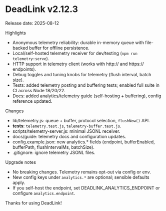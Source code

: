 # DeadLink v2.12.3

Release date: 2025-08-12

Highlights
- Anonymous telemetry reliability: durable in-memory queue with file-backed buffer for offline persistence.
- Local/self-hosted telemetry receiver for dev/testing (`npm run telemetry:serve`).
- HTTP support in telemetry client (works with http:// and https:// endpoints).
- Debug toggles and tuning knobs for telemetry (flush interval, batch size).
- Tests: added telemetry posting and buffering tests; enabled full suite in CI across Node 18/20/22.
- Docs: added analytics/telemetry guide (self-hosting + buffering), config reference updated.

Changes
- lib/telemetry.js: queue + buffer, protocol selection, `flushNow()` API.
- __tests__: `telemetry.test.js`, `telemetry-buffer.test.js`.
- scripts/telemetry-server.js: minimal JSONL receiver.
- docs/guide: telemetry docs and configuration updates.
- config.example.json: new analytics.* fields (endpoint, bufferEnabled, bufferPath, flushIntervalMs, batchSize).
- .gitignore: ignore telemetry JSONL files.

Upgrade notes
- No breaking changes. Telemetry remains opt-out via config or env.
- New config keys under `analytics.*` are optional; sensible defaults apply.
- If you self-host the endpoint, set DEADLINK_ANALYTICS_ENDPOINT or configure `analytics.endpoint`.

Thanks for using DeadLink!
